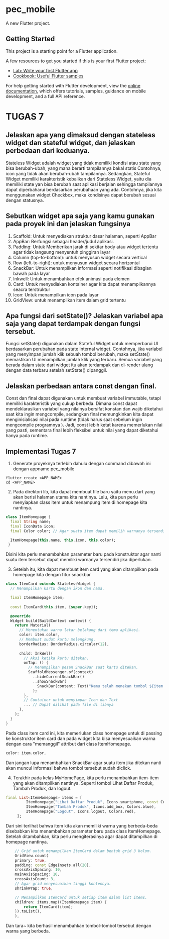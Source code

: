 # pec_mobile

A new Flutter project.

## Getting Started

This project is a starting point for a Flutter application.

A few resources to get you started if this is your first Flutter project:

- [Lab: Write your first Flutter app](https://docs.flutter.dev/get-started/codelab)
- [Cookbook: Useful Flutter samples](https://docs.flutter.dev/cookbook)

For help getting started with Flutter development, view the
[online documentation](https://docs.flutter.dev/), which offers tutorials,
samples, guidance on mobile development, and a full API reference.


# TUGAS 7

## Jelaskan apa yang dimaksud dengan stateless widget dan stateful widget, dan jelaskan perbedaan dari keduanya.

Stateless Widget adalah widget yang tidak memiliki kondisi atau state yang bisa berubah-ubah, yang mana berarti tampilannya bakal statis Contohnya, icon yang tidak akan berubah-ubah tampilannya. Sedangkan, Stateful Widget memiliki karakteristik kebalikan dari Stateless Widget, yaitu
dia memiliki state yan bisa berubah saat aplikasi berjalan sehingga tampilannya dapat diperbaharui berdasarkan perubahaan yang ada. Contohnya, jika kita menggunakan widget Checkbox, maka kondisinya dapat berubah sesuai dengan statusnya.

## Sebutkan widget apa saja yang kamu gunakan pada proyek ini dan jelaskan fungsinya
1. Scaffold: Untuk menyediakan struktur dasar halaman, seperti AppBar
2. AppBar: Berfungsi sebagai header/judul aplikasi.
3. Padding: Untuk Memberikan jarak di sekitar body atau widget tertentu agar tidak langsung menyentuh pinggiran layar
5. Column (top-to-bottom): untuk menyusun widget secara vertical
6. Row (left-to-right): untuk menyusun widget secara horizontal
7. SnackBar: Untuk menampilkan informasi seperti notifikasi dibagian bawah pada layar
8. Inkwell: Untuk menambahkan efek animasi pada elemen
9. Card: Untuk menyediakan kontainer agar kita dapat menampilkannya seacra terstruktur
10. Icon: Untuk menampilkan icon pada layar
11. GridView: untuk menampilkan item dalam grid tertentu

##  Apa fungsi dari setState()? Jelaskan variabel apa saja yang dapat terdampak dengan fungsi tersebut.

Fungsi setState() digunakan dalam Stateful Widget untuk memperbarui UI berdasarkan perubahan pada state internal widget. Contohnya, jika variabel yang menyimpan jumlah klik sebuah tombol berubah, maka setState() memastikan UI menampilkan jumlah klik yang terbaru. Semua variabel yang berada dalam state dari widget itu akan terdampak dan di-render ulang dengan data terbaru setelah setState() dipanggil.

##  Jelaskan perbedaan antara const dengan final.

Const dan final dapat digunakan untuk membuat variabel immutable, tetapi memiliki karakteristik yang cukup berbeda. Dimana const dapat mendeklarasikan variabel yang nilainya bersifat konstan dan wajib diketahui saat kita ingin mengcompile, sedangkan final memungkinkan kita dapat menginisialisasi nilai pada runtime (tidak harus saat sebelum ingin mengcompile programnya ). Jadi, const lebih ketat karena memerlukan nilai yang pasti, sementara final lebih fleksibel untuk nilai yang dapat diketahui hanya pada runtime.

## Implementasi Tugas 7

1. Generate proyeknya terlebih dahulu dengan command dibawah ini dengan appname pec_mobile
```
flutter create <APP_NAME>
cd <APP_NAME>
```

2. Pada direktori lib, kita dapat membuat file baru yaitu menu.dart yang akan berisi halaman utama kita nantinya. Lalu, kita pun perlu menyiapkan class item untuk menampung item di homepage kita nantinya.

```dart
class ItemHomepage {
  final String name;
  final IconData icon;
  final Color color; // Agar suatu item dapat memilih warnanya tersendiri

  ItemHomepage(this.name, this.icon, this.color);
 }
```
Disini kita perlu menambahkan parameter baru pada konstruktor agar nanti suatu item tersebut dapat memiliki warnanya tersendiri jika diperlukan.

3. Setelah itu, kita dapat membuat item card yang akan ditampilkan pada homepage kita dengan fitur snackbar

```dart
class ItemCard extends StatelessWidget {
  // Menampilkan kartu dengan ikon dan nama.

  final ItemHomepage item; 
  
  const ItemCard(this.item, {super.key}); 

  @override
  Widget build(BuildContext context) {
    return Material(
      // Menentukan warna latar belakang dari tema aplikasi.
      color: item.color,
      // Membuat sudut kartu melengkung.
      borderRadius: BorderRadius.circular(12),
      
      child: InkWell(
        // Aksi ketika kartu ditekan.
        onTap: () {
          // Menampilkan pesan SnackBar saat kartu ditekan.
          ScaffoldMessenger.of(context)
            ..hideCurrentSnackBar()
            ..showSnackBar(
              SnackBar(content: Text("Kamu telah menekan tombol ${item.name}"))
            );
        },
        // Container untuk menyimpan Icon dan Text
        ... // Dapat dilihat pada file di libnya
      ),
    );
  }
}
```
Pada class item card ini, kita memerlukan class homepage untuk di passing ke konstruktor item card dan pada widget kita bisa menyesuaikan warna dengan cara "memanggil" attribut dari class ItemHomepage. 

```dart
color: item.color,
```

Dan jangan lupa menambahkan SnackBar agar suatu item jika ditekan nanti akan muncul informasi bahwa tombol tersebut sudah diclick.

4. Terakhir pada kelas MyHomePage, kita perlu menambahkan item-item yang akan ditampilkan nantinya. Seperti tombol Lihat Daftar Produk, Tambah Produk, dan logout.

```dart
final List<ItemHomepage> items = [
         ItemHomepage("Lihat Daftar Produk", Icons.smartphone, const Color.fromARGB(255, 99, 199, 103)),
         ItemHomepage("Tambah Produk", Icons.add_box, Colors.blue),
         ItemHomepage("Logout", Icons.logout, Colors.red),
     ];
```

Dari sini terlihat bahwa item kita akan memiliki warna yang berbeda-beda disebabkan kita menambahkan parameter baru pada class ItemHomepage.
Setelah ditambahkan, kita perlu mengiterasinya agar dapat ditampilkan di homepage nantinya.

```dart
    // Grid untuk menampilkan ItemCard dalam bentuk grid 3 kolom.
    GridView.count(
    primary: true,
    padding: const EdgeInsets.all(20),
    crossAxisSpacing: 10,
    mainAxisSpacing: 10,
    crossAxisCount: 3,
    // Agar grid menyesuaikan tinggi kontennya.
    shrinkWrap: true,

    // Menampilkan ItemCard untuk setiap item dalam list items.
    children: items.map((ItemHomepage item) {
        return ItemCard(item);
    }).toList(),
    ),
```

Dan tara~ kita berhasil menambahkan tombol-tombol tersebut dengan warna yang berbeda.